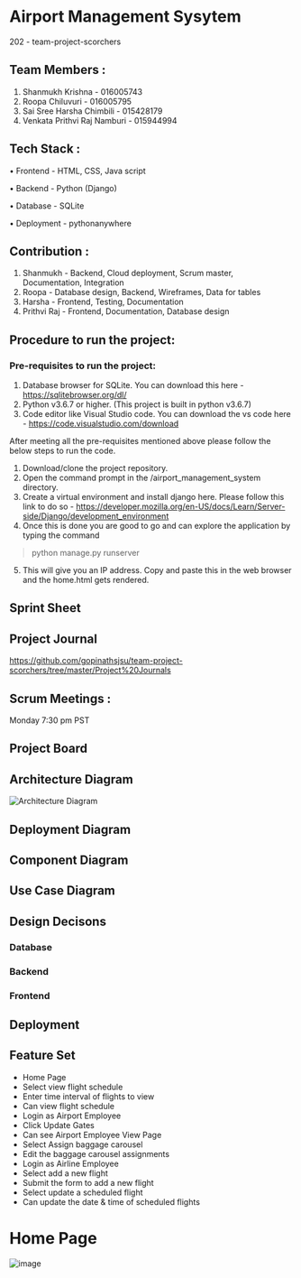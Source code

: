 
# Airport Management Sysytem

202 - team-project-scorchers

## Team Members :

1. Shanmukh Krishna - 016005743
2. Roopa Chiluvuri - 016005795
3. Sai Sree Harsha Chimbili - 015428179
4. Venkata Prithvi Raj Namburi - 015944994

## Tech Stack : 

• Frontend - HTML, CSS, Java script

• Backend - Python (Django)

• Database - SQLite

• Deployment - pythonanywhere 

## Contribution :

1. Shanmukh - Backend, Cloud deployment, Scrum master, Documentation, Integration
2. Roopa - Database design, Backend, Wireframes, Data for tables
3. Harsha - Frontend, Testing, Documentation
4. Prithvi Raj - Frontend, Documentation, Database design


## Procedure to run the project:

### Pre-requisites to run the project:
1. Database browser for SQLite. You can download this here - https://sqlitebrowser.org/dl/
2. Python v3.6.7 or higher. (This project is built in python v3.6.7)
3. Code editor like Visual Studio code. You can download the vs code here - https://code.visualstudio.com/download

After meeting all the pre-requisites mentioned above please follow the below steps to run the code.
1. Download/clone the project repository.
2. Open the command prompt in the /airport_management_system directory.
3. Create a virtual environment and install django here. Please follow this link to do so - https://developer.mozilla.org/en-US/docs/Learn/Server-side/Django/development_environment
4. Once this is done you are good to go and can explore the application by typing the command 
> python manage.py runserver
5. This will give you an IP address. Copy and paste this in the web browser and the home.html gets rendered.


## Sprint Sheet

## Project Journal

https://github.com/gopinathsjsu/team-project-scorchers/tree/master/Project%20Journals

## Scrum Meetings :

Monday 7:30 pm PST

## Project Board



## Architecture Diagram

![Architecture Diagram](https://user-images.githubusercontent.com/100038612/205186710-146be828-ed07-48d3-bb40-03ce43185adf.png)


## Deployment Diagram

## Component Diagram

## Use Case Diagram

## Design Decisons

### Database



### Backend

### Frontend

## Deployment

## Feature Set

* Home Page
* Select view flight schedule
* Enter time interval of flights to view
* Can view flight schedule
* Login as Airport Employee
* Click Update Gates
* Can see Airport Employee View Page
* Select Assign baggage carousel
* Edit the baggage carousel assignments
* Login as Airline Employee
* Select add a new flight
* Submit the form to add a new flight
* Select update a scheduled flight
* Can update the date & time of scheduled flights  

# Home Page 

![image](https://user-images.githubusercontent.com/100038612/205188875-1a6a8d6e-4750-4180-a0e3-eed364cae879.png)

# 




